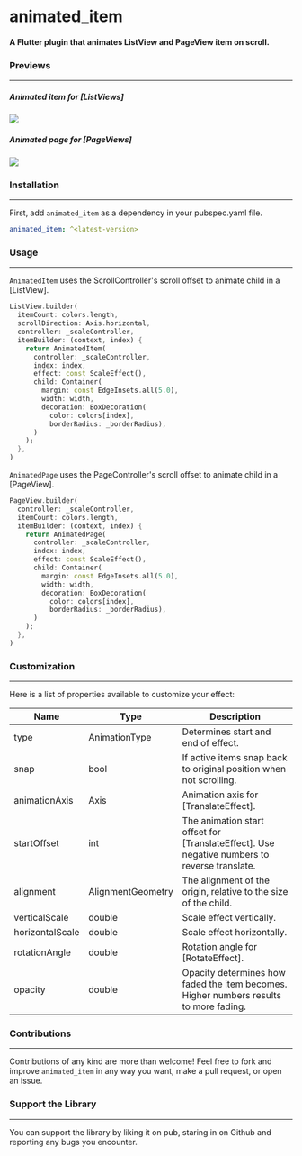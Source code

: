 # animated_item

#### A Flutter plugin that animates ListView and PageView item on scroll.

### Previews
---  

##### Animated item for [ListViews]

![](https://github.com/Conezi/animated_item/blob/main/demo/animated_item_preview.gif?raw=true)

##### Animated page for [PageViews]

![](https://github.com/Conezi/animated_item/blob/main/demo/animated_page_preview.gif?raw=true)

### Installation
---  

First, add `animated_item` as a dependency in your pubspec.yaml file.

```yaml
animated_item: ^<latest-version>
```

### Usage
---  
`AnimatedItem` uses the ScrollController's scroll offset to animate child in a [ListView].

```dart
ListView.builder(
  itemCount: colors.length,
  scrollDirection: Axis.horizontal,
  controller: _scaleController,
  itemBuilder: (context, index) {
    return AnimatedItem(
      controller: _scaleController,
      index: index,
      effect: const ScaleEffect(),
      child: Container(
        margin: const EdgeInsets.all(5.0),
        width: width,
        decoration: BoxDecoration(
          color: colors[index],
          borderRadius: _borderRadius),
      )
    );
  },
)
``` 

`AnimatedPage` uses the PageController's scroll offset to animate child in a [PageView].

```dart
PageView.builder(
  controller: _scaleController,
  itemCount: colors.length,
  itemBuilder: (context, index) {
    return AnimatedPage(
      controller: _scaleController,
      index: index,
      effect: const ScaleEffect(),
      child: Container(
        margin: const EdgeInsets.all(5.0),
        width: width,
        decoration: BoxDecoration(
          color: colors[index], 
          borderRadius: _borderRadius),
      )
    );
  },
)
```  

### Customization
---  

Here is a list of properties available to customize your effect:

| Name            | Type              | Description                                                                                  |
|-----------------|-------------------|----------------------------------------------------------------------------------------------|
| type            | AnimationType     | Determines start and end of effect.                                                          |
| snap            | bool              | If active items snap back to original position when not scrolling.                           |
| animationAxis   | Axis              | Animation axis for [TranslateEffect].                                                        | 
| startOffset     | int               | The animation start offset for [TranslateEffect]. Use negative numbers to reverse translate. |
| alignment       | AlignmentGeometry | The alignment of the origin, relative to the size of the child.                              |
| verticalScale   | double            | Scale effect vertically.                                                                     |
| horizontalScale | double            | Scale effect horizontally.                                                                   |
| rotationAngle   | double            | Rotation angle for [RotateEffect].                                                           |
| opacity         | double            | Opacity determines how faded the item becomes. Higher numbers results to more fading.        |


### Contributions
---  

Contributions of any kind are more than welcome! Feel free to fork and improve `animated_item` in any way you want, make a pull request, or open an issue.

### Support the Library
---  

You can support the library by liking it on pub, staring in on Github and reporting any bugs you encounter.